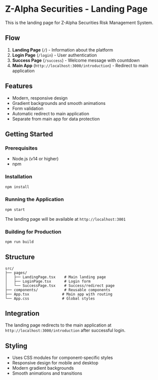# Z-Alpha Securities - Landing Page

This is the landing page for Z-Alpha Securities Risk Management System.

## Flow

1. **Landing Page** (`/`) - Information about the platform
2. **Login Page** (`/login`) - User authentication
3. **Success Page** (`/success`) - Welcome message with countdown
4. **Main App** (`http://localhost:3000/introduction`) - Redirect to main application

## Features

- Modern, responsive design
- Gradient backgrounds and smooth animations
- Form validation
- Automatic redirect to main application
- Separate from main app for data protection

## Getting Started

### Prerequisites

- Node.js (v14 or higher)
- npm

### Installation

```bash
npm install
```

### Running the Application

```bash
npm start
```

The landing page will be available at `http://localhost:3001`

### Building for Production

```bash
npm run build
```

## Structure

```
src/
├── pages/
│   ├── LandingPage.tsx    # Main landing page
│   ├── LoginPage.tsx      # Login form
│   └── SuccessPage.tsx    # Success/redirect page
├── components/            # Reusable components
├── App.tsx               # Main app with routing
└── App.css               # Global styles
```

## Integration

The landing page redirects to the main application at `http://localhost:3000/introduction` after successful login.

## Styling

- Uses CSS modules for component-specific styles
- Responsive design for mobile and desktop
- Modern gradient backgrounds
- Smooth animations and transitions
